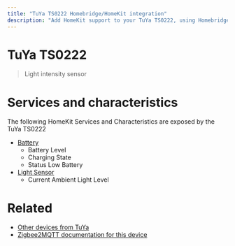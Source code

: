 ```yaml
---
title: "TuYa TS0222 Homebridge/HomeKit integration"
description: "Add HomeKit support to your TuYa TS0222, using Homebridge, Zigbee2MQTT and homebridge-z2m."
---
```

<!---
This file has been GENERATED using src/docgen/docgen.ts
DO NOT EDIT THIS FILE MANUALLY!
-->
# TuYa TS0222
> Light intensity sensor


# Services and characteristics
The following HomeKit Services and Characteristics are exposed by
the TuYa TS0222

* [Battery](../../battery.md)
  * Battery Level
  * Charging State
  * Status Low Battery
* [Light Sensor](../../sensors.md)
  * Current Ambient Light Level


# Related
* [Other devices from TuYa](../index.md#tuya)
* [Zigbee2MQTT documentation for this device](https://www.zigbee2mqtt.io/devices/TS0222.html)